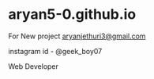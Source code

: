 # aryan5-0.github.io


For New project aryanjethuri3@gmail.com

instagram id - @geek_boy07 


Web Developer

